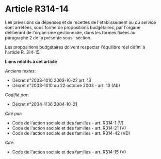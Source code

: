 # Article R314-14

Les prévisions de dépenses et de recettes de l'établissement ou du service sont arrêtées, sous forme de propositions
budgétaires, par l'organe délibérant de l'organisme gestionnaire, dans les formes fixées au paragraphe 2 de la présente sous-
section. 

Les propositions budgétaires doivent respecter l'équilibre réel défini à l'article R. 314-15.

**Liens relatifs à cet article**

_Anciens textes_:

  - Décret n°2003-1010 2003-10-22 art. 13
  - Décret n°2003-1010 du 22 octobre 2003 - art. 13 (Ab)

_Codifié par_:

  - Décret n°2004-1136 2004-10-21

_Cité par_:

  - Code de l'action sociale et des familles - art. R314-1 (V)
  - Code de l'action sociale et des familles - art. R314-21 (V)
  - Code de l'action sociale et des familles - art. R314-42 (VD)

_Cite_:

  - Code de l'action sociale et des familles - art. R314-15 (V)

